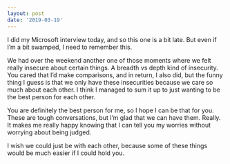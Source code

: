 ```yaml
---
layout: post
date: '2019-03-19'
---
```


I did my Microsoft interview today, and so this one is a bit late. But even if I’m a bit swamped, I need to remember this.

We had over the weekend another one of those moments where we felt really insecure about certain things. A breadth vs depth kind of insecurity. You cared that I’d make comparisons, and in return, I also did, but the funny thing I guess is that we only have these insecurities because we care so much about each other. I think I managed to sum it up to just wanting to be the best person for each other. 

You are definitely the best person for me, so I hope I can be that for you. These are tough conversations, but I’m glad that we can have them. Really. It makes me really happy knowing that I can tell you my worries without worrying about being judged. 

I wish we could just be with each other, because some of these things would be much easier if I could hold you.